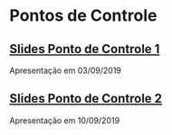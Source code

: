 # Pontos de Controle
## <a href="https://docs.google.com/presentation/d/1oNHUYdXRauYgEFavoPJm77NICfIlUv2_4ApmGyNvvfw/edit?usp=sharing" target="_blank">Slides Ponto de Controle 1</a> 
Apresentação em 03/09/2019
<br>
## <a href="https://docs.google.com/presentation/d/1FdJ6GAJ9IPD8uKLmr0QPSY86um9N4aNFZ6seW8bC-Eg/edit?usp=sharing" target="_blank"> Slides Ponto de Controle 2</a>
Apresentação em 10/09/2019